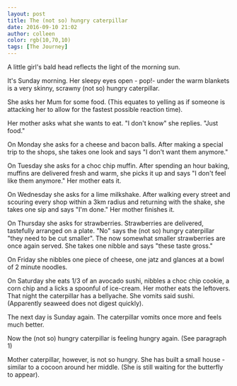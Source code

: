 ```yaml
---
layout: post
title: The (not so) hungry caterpillar
date: 2016-09-10 21:02
author: colleen
color: rgb(10,70,10)
tags: [The Journey]
---
```

A little girl's bald head reflects the light of the morning sun.

It's Sunday morning. Her sleepy eyes open - pop!- under the warm blankets is a very skinny, scrawny (not so) hungry caterpillar.

She asks her Mum for some food. (This equates to yelling as if someone is attacking her to allow for the fastest possible reaction time).

Her mother asks what she wants to eat. "I don't know" she replies. "Just food."

On Monday she asks for a cheese and bacon balls. After making a special trip to the shops, she takes one look and says "I don't want them anymore."

On Tuesday she asks for a choc chip muffin. After spending an hour baking, muffins are delivered fresh and warm, she picks it up and says "I don't feel like them anymore."
Her mother eats it.

On Wednesday she asks for a lime milkshake. After walking every street and scouring every shop within a 3km radius and returning with the shake, she takes one sip and says "I'm done." Her mother finishes it.

On Thursday she asks for strawberries. Strawberries are delivered, tastefully arranged on a plate. "No" says the (not so) hungry caterpillar "they need to be cut smaller". The now somewhat smaller strawberries are once again served. She takes one nibble and says "these taste gross."

On Friday she nibbles one piece of cheese, one jatz and glances at a bowl of 2 minute noodles.

On Saturday she eats 1/3 of an avocado sushi, nibbles a choc chip cookie, a corn chip and a licks a spoonful of ice-cream. Her mother eats the leftovers. That night the caterpillar has a bellyache. She vomits said sushi. (Apparently seaweed does not digest quickly).

The next day is Sunday again. The caterpillar vomits once more and feels much better.

Now the (not so) hungry caterpillar is feeling hungry again. (See paragraph 1)

Mother caterpillar, however, is not so hungry. She has built a small house - similar to a cocoon around her middle. (She is still waiting for the butterfly to appear).
